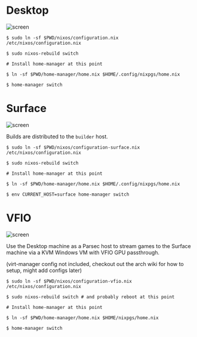 # Desktop
![screen](https://i.ibb.co/1mN6KWy/2020-12-24-23-28-401.png)
```
$ sudo ln -sf $PWD/nixos/configuration.nix /etc/nixos/configuration.nix

$ sudo nixos-rebuild switch

# Install home-manager at this point 

$ ln -sf $PWD/home-manager/home.nix $HOME/.config/nixpgs/home.nix

$ home-manager switch
```


# Surface
![screen](https://i.imgur.com/6Sjgufq.png)

Builds are distributed to the `builder` host.

```
$ sudo ln -sf $PWD/nixos/configuration-surface.nix /etc/nixos/configuration.nix

$ sudo nixos-rebuild switch

# Install home-manager at this point 

$ ln -sf $PWD/home-manager/home.nix $HOME/.config/nixpgs/home.nix

$ env CURRENT_HOST=surface home-manager switch
```

# VFIO
![screen](https://i.imgur.com/apytNk7.png)

Use the Desktop machine as a Parsec host to stream games to the Surface machine via a KVM Windows VM with VFIO GPU passthrough.

(virt-manager config not included, checkout out the arch wiki for how to setup, might add configs later)

```
$ sudo ln -sf $PWD/nixos/configuration-vfio.nix /etc/nixos/configuration.nix

$ sudo nixos-rebuild switch # and probably reboot at this point

# Install home-manager at this point

$ ln -sf $PWD/home-manager/home.nix $HOME/nixpgs/home.nix

$ home-manager switch
```


